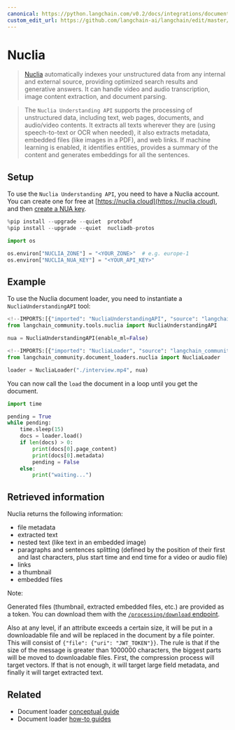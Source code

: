 ```yaml
---
canonical: https://python.langchain.com/v0.2/docs/integrations/document_loaders/nuclia/
custom_edit_url: https://github.com/langchain-ai/langchain/edit/master/docs/docs/integrations/document_loaders/nuclia.ipynb
---
```


# Nuclia

> [Nuclia](https://nuclia.com) automatically indexes your unstructured data from any internal and external source, providing optimized search results and generative answers. It can handle video and audio transcription, image content extraction, and document parsing.

> The `Nuclia Understanding API` supports the processing of unstructured data, including text, web pages, documents, and audio/video contents. It extracts all texts wherever they are (using speech-to-text or OCR when needed), it also extracts metadata, embedded files (like images in a PDF), and web links. If machine learning is enabled, it identifies entities, provides a summary of the content and generates embeddings for all the sentences.

## Setup

To use the `Nuclia Understanding API`, you need to have a Nuclia account. You can create one for free at [https://nuclia.cloud](https://nuclia.cloud), and then [create a NUA key](https://docs.nuclia.dev/docs/docs/using/understanding/intro).

```python
%pip install --upgrade --quiet  protobuf
%pip install --upgrade --quiet  nucliadb-protos
```

```python
import os

os.environ["NUCLIA_ZONE"] = "<YOUR_ZONE>"  # e.g. europe-1
os.environ["NUCLIA_NUA_KEY"] = "<YOUR_API_KEY>"
```

## Example

To use the Nuclia document loader, you need to instantiate a `NucliaUnderstandingAPI` tool:

```python
<!--IMPORTS:[{"imported": "NucliaUnderstandingAPI", "source": "langchain_community.tools.nuclia", "docs": "https://api.python.langchain.com/en/latest/tools/langchain_community.tools.nuclia.tool.NucliaUnderstandingAPI.html", "title": "Nuclia"}]-->
from langchain_community.tools.nuclia import NucliaUnderstandingAPI

nua = NucliaUnderstandingAPI(enable_ml=False)
```

```python
<!--IMPORTS:[{"imported": "NucliaLoader", "source": "langchain_community.document_loaders.nuclia", "docs": "https://api.python.langchain.com/en/latest/document_loaders/langchain_community.document_loaders.nuclia.NucliaLoader.html", "title": "Nuclia"}]-->
from langchain_community.document_loaders.nuclia import NucliaLoader

loader = NucliaLoader("./interview.mp4", nua)
```

You can now call the `load` the document in a loop until you get the document.

```python
import time

pending = True
while pending:
    time.sleep(15)
    docs = loader.load()
    if len(docs) > 0:
        print(docs[0].page_content)
        print(docs[0].metadata)
        pending = False
    else:
        print("waiting...")
```

## Retrieved information

Nuclia returns the following information:

- file metadata
- extracted text
- nested text (like text in an embedded image)
- paragraphs and sentences splitting (defined by the position of their first and last characters, plus start time and end time for a video or audio file)
- links
- a thumbnail
- embedded files

Note:

Generated files (thumbnail, extracted embedded files, etc.) are provided as a token. You can download them with the [`/processing/download` endpoint](https://docs.nuclia.dev/docs/api#operation/Download_binary_file_processing_download_get).

Also at any level, if an attribute exceeds a certain size, it will be put in a downloadable file and will be replaced in the document by a file pointer. This will consist of `{"file": {"uri": "JWT_TOKEN"}}`. The rule is that if the size of the message is greater than 1000000 characters, the biggest parts will be moved to downloadable files. First, the compression process will target vectors. If that is not enough, it will target large field metadata, and finally it will target extracted text.

## Related

- Document loader [conceptual guide](/docs/concepts/#document-loaders)
- Document loader [how-to guides](/docs/how_to/#document-loaders)